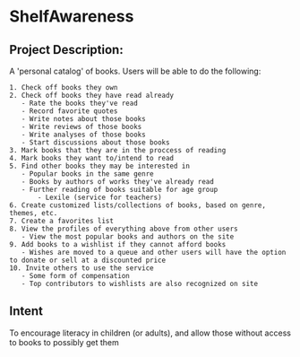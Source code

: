 # ShelfAwareness

## Project Description:

A 'personal catalog' of books. Users will be able to do the following:
    
    1. Check off books they own
    2. Check off books they have read already
       - Rate the books they've read
       - Record favorite quotes
       - Write notes about those books
       - Write reviews of those books
       - Write analyses of those books
       - Start discussions about those books
    3. Mark books that they are in the proccess of reading
    4. Mark books they want to/intend to read
    5. Find other books they may be interested in
       - Popular books in the same genre
       - Books by authors of works they've already read
       - Further reading of books suitable for age group
           - Lexile (service for teachers)
    6. Create customized lists/collections of books, based on genre, themes, etc.
    7. Create a favorites list
    8. View the profiles of everything above from other users
       - View the most popular books and authors on the site
    9. Add books to a wishlist if they cannot afford books
       - Wishes are moved to a queue and other users will have the option to donate or sell at a discounted price
    10. Invite others to use the service
       - Some form of compensation
       - Top contributors to wishlists are also recognized on site

## Intent
To encourage literacy in children (or adults), and allow those without access to books to possibly get them

